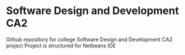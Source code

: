# Software Design and Development CA2
Github repository for college Software Design and Development CA2 project
Project is structured for Netbeans IDE
